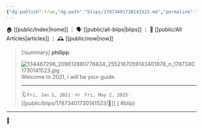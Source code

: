 ```yaml
---
{"dg-publish":true,"dg-path":"blips/17873401730141523.md","permalink":"/blips/17873401730141523/","title":"philipp on instagram @ 2021-01-01"}
---
```



<div class="transclusion internal-embed is-loaded"><div class="markdown-embed">




🏠 [[public/Index\|home]]  ⋮ 🗣️ [[public/all-blips\|blips]] ⋮  📝 [[public/All Articles\|articles]]  ⋮ 🕰️ [[public/now\|now]]


</div></div>


> [!summary] **philipp**:
>
> ![134467296_209612880776834_2552167059143401878_n_17873401730141523.jpg](/img/user/attachments/134467296_209612880776834_2552167059143401878_n_17873401730141523.jpg)
> Welcome to 2021, I will be your guide.
> - - -
>
> 🗓️ <code>Fri, Jan 1, 2021</code>  · ✏️ <code> Fri, May 2, 2025</code>  · [[public/blips/17873401730141523\|🔗]]
{ #blip}


- - -

 👾
